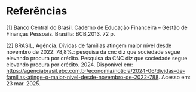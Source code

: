 # Referências

[1] Banco Central do Brasil. Caderno de Educação Financeira – Gestão de Finanças Pessoais. Brasília: BCB,2013. 72 p. 

[2] BRASIL, Agência. Dívidas de famílias atingem maior nível desde novembro de 2022: 78,8%.: pesquisa da cnc diz que sociedade segue elevando procura por crédito. Pesquisa da CNC diz que sociedade segue elevando procura por crédito. 2024. Disponível em: https://agenciabrasil.ebc.com.br/economia/noticia/2024-06/dividas-de-familias-atinge-o-maior-nivel-desde-novembro-de-2022-788. Acesso em: 23 mar. 2025.

